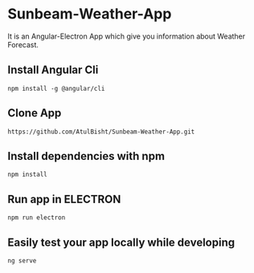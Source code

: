 # Sunbeam-Weather-App

It is an Angular-Electron App which give you information about Weather Forecast.

## Install Angular Cli
``npm install -g @angular/cli``

## Clone App
``https://github.com/AtulBisht/Sunbeam-Weather-App.git``

## Install dependencies with npm 

``npm install``

## Run app in ELECTRON

``npm run electron``

## Easily test your app locally while developing

``ng serve``



